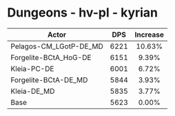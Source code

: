 # Dungeons - hv-pl - kyrian
| Actor | DPS | Increase |
|---|:---:|:---:|
|Pelagos-CM_LGotP-DE_MD|6221|10.63%|
|Forgelite-BCtA_HoG-DE|6151|9.39%|
|Kleia-PC-DE|6001|6.72%|
|Forgelite-BCtA-DE_MD|5844|3.93%|
|Kleia-DE_MD|5835|3.77%|
|Base|5623|0.00%|
